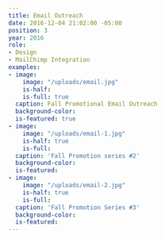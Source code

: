 ```yaml
---
title: Email Outreach
date: 2016-12-04 21:02:00 -05:00
position: 3
year: 2016
role:
- Design
- MailChimp Integration
examples:
- image:
    image: "/uploads/email.jpg"
    is-half: 
    is-full: true
  caption: Fall Promotional Email Outreach
  background-color: 
  is-featured: true
- image:
    image: "/uploads/email-1.jpg"
    is-half: true
    is-full: 
  caption: 'Fall Promotion series #2'
  background-color: 
  is-featured: 
- image:
    image: "/uploads/email-2.jpg"
    is-half: true
    is-full: 
  caption: 'Fall Promotion Series #3'
  background-color: 
  is-featured: 
---
```


